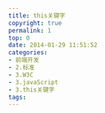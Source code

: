 ```yaml
---
title: this关键字
copyright: true
permalink: 1
top: 0
date: 2014-01-29 11:51:52
categories:
- 前端开发
- 2.标准
- 3.W3C
- 3.javaScript
- 3.this关键字
tags:
---
```

